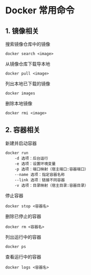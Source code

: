 # Docker 常用命令

## 1. 镜像相关

搜索镜像仓库中的镜像
```
docker search <image>
```
从镜像仓库下载导本地
```
docker pull <image>
```
列出本地已下载的镜像
```
docker images
```
删除本地镜像
```
docker rmi <image>
```

## 2. 容器相关
新建并启动容器
```
docker run
    -d 选项：后台运⾏
    -e 选项：设置环境变量
    -p 选项：端口映射（宿主端⼝:容器端⼝）
    --name 选项：指定容器名称
    --link 选项：链接不同容器
    -v 选项：目录映射（宿主⽬录:容器⽬录）
```

停止容器
```
docker stop <容器名>
```
删除已停止的容器
```
docker rm <容器名>
```
列出运行中的容器
```
docker ps
```
查看运行中的容器
```
docker logs <容器名>
```

